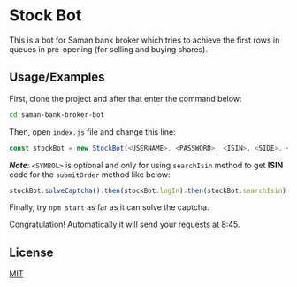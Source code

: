 
# Stock Bot

This is a bot for Saman bank broker which tries to achieve the first rows in queues in pre-opening (for selling and buying shares).


## Usage/Examples

First, clone the project and after that enter the command below:
```bash
cd saman-bank-broker-bot
```

Then, open `index.js` file and change this line:
```javascript
const stockBot = new StockBot(<USERNAME>, <PASSWORD>, <ISIN>, <SIDE>, <PRICE>, <COUNT>, <SYMBOL>);
```

***Note***: `<SYMBOL>` is optional and only for using `searchIsin` method to get **ISIN** code for the `submitOrder` method like below:
```javascript
stockBot.solveCaptcha().then(stockBot.logIn).then(stockBot.searchIsin);
```

Finally, try `npm start` as far as it can solve the captcha.

Congratulation! Automatically it will send your requests at 8:45.

  
## License

[MIT](https://choosealicense.com/licenses/mit/)

  
